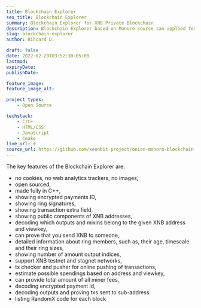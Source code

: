 ```yaml
---
title: Blockchain Explorer
seo_title: Blockchain Explorer
summary: Blockchain Explorer for XNB Private Blockchain
description: Blockchain Explorer based on Monero source can applied for XNB blockchain
slug: blockchain-explorer
author: Rihcard D.

draft: false
date: 2022-02-20T03:52:30-05:00
lastmod: 
expiryDate: 
publishDate: 

feature_image: 
feature_image_alt: 

project types: 
    - Open Source

techstack:
    - C/C+
    - HTML/CSS
    - JavaScript
    - Cmake
live_url: #
source_url: https://github.com/xeonbit-project/onion-monero-blockchain-explorer
---
```


The key features of the Blockchain Explorer are:

  * no cookies, no web analytics trackers, no images,
  * open sourced,
  * made fully in C++,
  * showing encrypted payments ID,
  * showing ring signatures,
  * showing transaction extra field,
  * showing public components of XNB addresses,
  * decoding which outputs and mixins belong to the given XNB address and viewkey,
  * can prove that you send XNB to someone,
  * detailed information about ring members, such as, their age, timescale and their ring sizes,
  * showing number of amount output indices,
  * support XNB testnet and stagnet networks,
  * tx checker and pusher for online pushing of transactions,
  * estimate possible spendings based on address and viewkey,
  * can provide total amount of all miner fees,
  * decoding encrypted payment id,
  * decoding outputs and proving txs sent to sub-address.
  * listing RandomX code for each block
